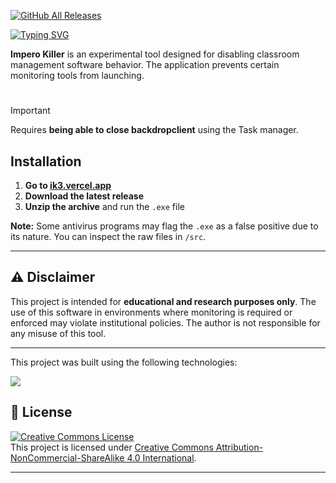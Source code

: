 [![GitHub All Releases](https://img.shields.io/github/downloads/yhkq1/ImperoKiller/total?style=for-the-badge)](https://github.com/yhkq1/ImperoKiller/releases)

[![Typing SVG](https://readme-typing-svg.demolab.com?font=Sans+Serif&weight=900&size=50&letterSpacing=5&duration=3000&pause=1000&color=F7F7F7&center=true&vCenter=true&repeat=false&random=true&width=435&lines=Impero+Killer)](https://git.io/typing-svg)

**Impero Killer** is an experimental tool designed for disabling classroom management software behavior. The application prevents certain monitoring tools from launching.

#

> [!Important]
> Requires **being able to close backdropclient** using the Task manager.


## Installation
1. **Go to [ik3.vercel.app](https://ik3.vercel.app/)**
2. **Download the latest release**
3. **Unzip the archive** and run the `.exe` file

**Note:** Some antivirus programs may flag the `.exe` as a false positive due to its nature. You can inspect the raw files in `/src`.

---
## ⚠️ Disclaimer
This project is intended for **educational and research purposes only**. The use of this software in environments where monitoring is required or enforced may violate institutional policies. The author is not responsible for any misuse of this tool.

---
This project was built using the following technologies:

<img src="https://skillicons.dev/icons?i=github,windows,powershell,net&perline=13">

## 📜 License

[![Creative Commons License](https://mirrors.creativecommons.org/presskit/icons/cc.svg?ref=chooser-v1)](https://creativecommons.org/licenses/by-nc-sa/4.0/?ref=chooser-v1)  
This project is licensed under [Creative Commons Attribution-NonCommercial-ShareAlike 4.0 International](https://creativecommons.org/licenses/by-nc-sa/4.0/?ref=chooser-v1).

---
